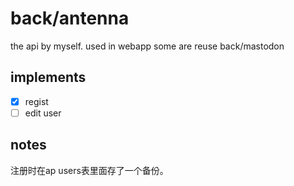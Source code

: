 # back/antenna

the api by myself.
used in webapp
some are reuse back/mastodon

## implements

- [x] regist
- [ ] edit user

## notes

注册时在ap users表里面存了一个备份。